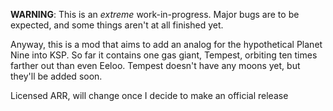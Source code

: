 **WARNING**: This is an _extreme_ work-in-progress. Major bugs are to be expected, and some things aren't at all finished yet.

Anyway, this is a mod that aims to add an analog for the hypothetical Planet Nine into KSP. So far it contains one gas giant, Tempest, orbiting ten times farther out than even Eeloo. Tempest doesn't have any moons yet, but they'll be added soon.

Licensed ARR, will change once I decide to make an official release
